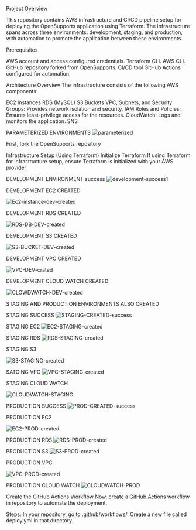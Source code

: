 Project Overview



This repository contains AWS infrastructure and CI/CD pipeline setup for deploying the OpenSupports application using Terraform. The infrastructure spans across three environments: development, staging, and production, with automation to promote the application between these environments.

Prerequisites



AWS account and access configured credentials.
Terraform CLI.
AWS CLI.
GitHub repository forked from OpenSupports.
CI/CD tool GitHub Actions configured for automation.

Architecture Overview
The infrastructure consists of the following AWS components:

EC2 Instances
RDS (MySQL)
S3 Buckets
VPC, Subnets, and Security Groups: Provides network isolation and security.
IAM Roles and Policies: Ensures least-privilege access for the resources.
CloudWatch: Logs and monitors the application.
SNS


PARAMETERIZED ENVIRONMENTS 
![parameterized](https://github.com/user-attachments/assets/9c21a501-c5b8-462c-b831-7288f9a9ea34)

First, fork the OpenSupports repository 

 Infrastructure Setup (Using Terraform)
Initialize Terraform
If using Terraform for infrastructure setup, ensure Terraform is initialized with your AWS provider





DEVELOPMENT ENVIRONMENT success
![development-success1](https://github.com/user-attachments/assets/3bceaca6-3da4-4678-938a-a8f9c9eba543)


DEVELOPMENT EC2 CREATED

![Ec2-instance-dev-created](https://github.com/user-attachments/assets/e98745c6-b567-429e-a9ad-c874e59e6216)

DEVELOPMENT RDS CREATED




![RDS-DB-DEV-created](https://github.com/user-attachments/assets/0772500f-4171-417b-843f-039ea0e99bbd)


DEVELOPMENT S3 CREATED

![S3-BUCKET-DEV-created](https://github.com/user-attachments/assets/4427a990-20d0-4906-8da3-840fc9ba0a51)

DEVELOPMENT VPC CREATED

![VPC-DEV-crated](https://github.com/user-attachments/assets/ab98191a-d696-4420-913f-11bd692a0fce)



DEVELOPMENT CLOUD WATCH CREATED

![CLOWDWATCH-DEV-created](https://github.com/user-attachments/assets/c39bf451-6a23-486d-b390-8d34228cc6ff)

STAGING AND PRODUCTION ENVIRONMENTS ALSO CREATED


STAGING SUCCESS
![STAGING-CREATED-success](https://github.com/user-attachments/assets/136cb1f1-d570-41da-8497-a64787b2c215)



STAGING EC2
![EC2-STAGING-created](https://github.com/user-attachments/assets/d88c04d1-89f3-4c13-bf8d-f8c80f56f36a)


STAGING RDS
![RDS-STAGING-created](https://github.com/user-attachments/assets/397c623d-60ec-4756-94fe-37d69fc93582)



STAGING S3

![S3-STAGING-created](https://github.com/user-attachments/assets/105acd5e-3e44-46b3-805a-ba18a1eb72cf)

SATGING VPC
![VPC-STAGING-created](https://github.com/user-attachments/assets/07e94a46-d1dc-41aa-bd29-1bfb9d879b9d)


STAGING CLOUD WATCH

![CLOUDWATCH-STAGING](https://github.com/user-attachments/assets/10dcb227-b45e-46c0-a78e-e6ab7f41bb14)


PRODUCTION SUCCESS
![PROD-CREATED-success](https://github.com/user-attachments/assets/2a2db393-f8a9-4d7e-81bf-12d5712330bd)


PRODUCTION EC2

![EC2-PROD-created](https://github.com/user-attachments/assets/b44d042c-a985-4d68-ab4d-a7246fd77cbf)

PRODUCTION RDS
![RDS-PROD-created](https://github.com/user-attachments/assets/e70dcd73-4728-4918-8fd7-7883bf1db552)


PRODUCTION S3
![S3-PROD-created](https://github.com/user-attachments/assets/f372f467-b705-49ca-a738-0ea99eb78d4d)


PRODUCTION VPC

![VPC-PROD-created](https://github.com/user-attachments/assets/6254287e-d705-40fa-bf32-ee979ba44a6f)

PRODUCTION CLOUD WATCH
![CLOUDWATCH-PROD](https://github.com/user-attachments/assets/124e3075-7121-43c9-98ff-efacbe13fcb0)




 Create the GitHub Actions Workflow
Now, create a GitHub Actions workflow in repository to automate the deployment.

Steps:
In your repository, go to .github/workflows/.
Create a new file called deploy.yml in that directory.





